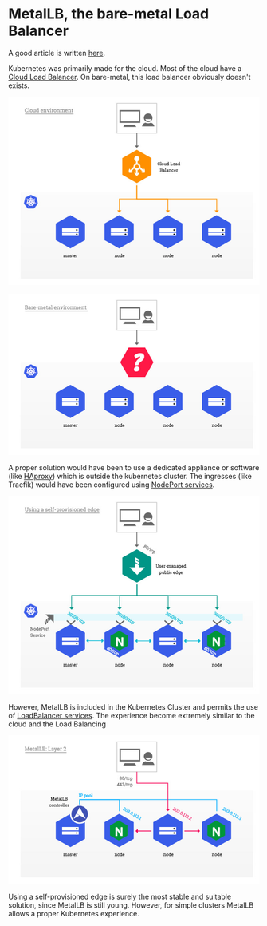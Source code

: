 # MetalLB, the bare-metal Load Balancer

A good article is written [here](https://kubernetes.github.io/ingress-nginx/deploy/baremetal/).

Kubernetes was primarily made for the cloud. Most of the cloud have a [Cloud Load Balancer](https://cloud.google.com/load-balancing). On bare-metal, this load balancer obviously doesn't exists.

![Cloud environment](02-metallb.assets/cloud_overview.jpg)

![Bare-metal environment](02-metallb.assets/baremetal_overview.jpg)

A proper solution would have been to use a dedicated appliance or software (like [HAproxy](https://www.haproxy.com/documentation/hapee/latest/high-availability/active-active/l4-load-balancing/)) which is outside the kubernetes cluster. The ingresses (like Traefik) would have been configured using [NodePort services](https://kubernetes.io/docs/concepts/services-networking/service/#type-nodeport).

![User edge](02-metallb.assets/user_edge.jpg)

However, MetalLB is included in the Kubernetes Cluster and permits the use of [LoadBalancer services](https://kubernetes.io/docs/concepts/services-networking/service/#loadbalancer). The experience become extremely similar to the cloud and the Load Balancing

![MetalLB in L2 mode](02-metallb.assets/metallb.jpg)

Using a self-provisioned edge is surely the most stable and suitable solution, since MetalLB is still young. However, for simple clusters MetalLB allows a proper Kubernetes experience.

